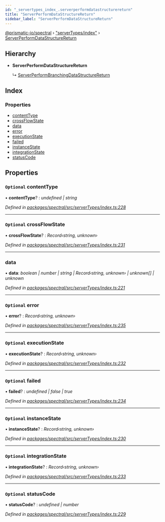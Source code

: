 ```yaml
---
id: "_servertypes_index_.serverperformdatastructurereturn"
title: "ServerPerformDataStructureReturn"
sidebar_label: "ServerPerformDataStructureReturn"
---
```


[@prismatic-io/spectral](../index.md) › ["serverTypes/index"](../modules/_servertypes_index_.md) › [ServerPerformDataStructureReturn](_servertypes_index_.serverperformdatastructurereturn.md)

## Hierarchy

* **ServerPerformDataStructureReturn**

  ↳ [ServerPerformBranchingDataStructureReturn](_servertypes_index_.serverperformbranchingdatastructurereturn.md)

## Index

### Properties

* [contentType](_servertypes_index_.serverperformdatastructurereturn.md#optional-contenttype)
* [crossFlowState](_servertypes_index_.serverperformdatastructurereturn.md#optional-crossflowstate)
* [data](_servertypes_index_.serverperformdatastructurereturn.md#data)
* [error](_servertypes_index_.serverperformdatastructurereturn.md#optional-error)
* [executionState](_servertypes_index_.serverperformdatastructurereturn.md#optional-executionstate)
* [failed](_servertypes_index_.serverperformdatastructurereturn.md#optional-failed)
* [instanceState](_servertypes_index_.serverperformdatastructurereturn.md#optional-instancestate)
* [integrationState](_servertypes_index_.serverperformdatastructurereturn.md#optional-integrationstate)
* [statusCode](_servertypes_index_.serverperformdatastructurereturn.md#optional-statuscode)

## Properties

### `Optional` contentType

• **contentType**? : *undefined | string*

*Defined in [packages/spectral/src/serverTypes/index.ts:228](https://github.com/prismatic-io/spectral/blob/v8.1.0/packages/spectral/src/serverTypes/index.ts#L228)*

___

### `Optional` crossFlowState

• **crossFlowState**? : *Record‹string, unknown›*

*Defined in [packages/spectral/src/serverTypes/index.ts:231](https://github.com/prismatic-io/spectral/blob/v8.1.0/packages/spectral/src/serverTypes/index.ts#L231)*

___

###  data

• **data**: *boolean | number | string | Record‹string, unknown› | unknown[] | unknown*

*Defined in [packages/spectral/src/serverTypes/index.ts:221](https://github.com/prismatic-io/spectral/blob/v8.1.0/packages/spectral/src/serverTypes/index.ts#L221)*

___

### `Optional` error

• **error**? : *Record‹string, unknown›*

*Defined in [packages/spectral/src/serverTypes/index.ts:235](https://github.com/prismatic-io/spectral/blob/v8.1.0/packages/spectral/src/serverTypes/index.ts#L235)*

___

### `Optional` executionState

• **executionState**? : *Record‹string, unknown›*

*Defined in [packages/spectral/src/serverTypes/index.ts:232](https://github.com/prismatic-io/spectral/blob/v8.1.0/packages/spectral/src/serverTypes/index.ts#L232)*

___

### `Optional` failed

• **failed**? : *undefined | false | true*

*Defined in [packages/spectral/src/serverTypes/index.ts:234](https://github.com/prismatic-io/spectral/blob/v8.1.0/packages/spectral/src/serverTypes/index.ts#L234)*

___

### `Optional` instanceState

• **instanceState**? : *Record‹string, unknown›*

*Defined in [packages/spectral/src/serverTypes/index.ts:230](https://github.com/prismatic-io/spectral/blob/v8.1.0/packages/spectral/src/serverTypes/index.ts#L230)*

___

### `Optional` integrationState

• **integrationState**? : *Record‹string, unknown›*

*Defined in [packages/spectral/src/serverTypes/index.ts:233](https://github.com/prismatic-io/spectral/blob/v8.1.0/packages/spectral/src/serverTypes/index.ts#L233)*

___

### `Optional` statusCode

• **statusCode**? : *undefined | number*

*Defined in [packages/spectral/src/serverTypes/index.ts:229](https://github.com/prismatic-io/spectral/blob/v8.1.0/packages/spectral/src/serverTypes/index.ts#L229)*
